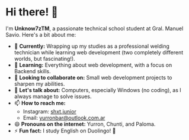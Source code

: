 # Hi there! 👋

I'm **Unknow7zTM**, a passionate technical school student at Gral. Manuel Savio. Here's a bit about me:

- 🔭 **Currently:** Wrapping up my studies as a professional welding technician while learning web development (two completely different worlds, but fascinating!).
- 🌱 **Learning:** Everything about web development, with a focus on Backend skills.
- 👯 **Looking to collaborate on:** Small web development projects to sharpen my abilities.
- 💬 **Let's talk about:** Computers, especially Windows (no coding), as I always manage to solve issues.
- 📫 **How to reach me:** 
   - Instagram: [shxt.junior](https://www.instagram.com/shxt.junior)
   - Email: [yurronbar@outlook.com.ar](mailto:yurronbar@outlook.com.ar)
- 😄 **Pronouns on the internet:** Yurron, Chunti, and Paloma.
- ⚡ **Fun fact:** I study English on Duolingo! 🦉
